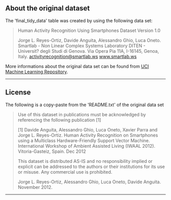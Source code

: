 
## About the original dataset 
 
The 'final_tidy_data' table was created by using the following data set: 
 
> Human Activity Recognition Using Smartphones Dataset Version 1.0 
>  
> Jorge L. Reyes-Ortiz, Davide Anguita, Alessandro Ghio, Luca Oneto. 
> Smartlab - Non Linear Complex Systems Laboratory 
> DITEN - Universit? degli Studi di Genova. 
> Via Opera Pia 11A, I-16145, Genoa, Italy. 
> activityrecognition@smartlab.ws 
> www.smartlab.ws 
 
 
More informations about the original data set can be found from
[UCI Machine Learning Repository](http://archive.ics.uci.edu/ml/datasets/Human+Activity+Recognition+Using+Smartphones).
 
 
*** 
## License  

The following is a copy-paste from the 'README.txt' of the original data set  

> Use of this dataset in publications must be acknowledged by referencing the
following publication [1] 
> 
> [1] Davide Anguita, Alessandro Ghio, Luca Oneto, Xavier Parra
and Jorge L. Reyes-Ortiz. Human Activity Recognition on Smartphones using a
Multiclass Hardware-Friendly Support Vector Machine. International Workshop
of Ambient Assisted Living (IWAAL 2012). Vitoria-Gasteiz, Spain. Dec 2012 
>
> This dataset is distributed AS-IS and no responsibility implied or explicit
can be addressed to the authors or their institutions for its use or misuse.
Any commercial use is prohibited. 
> 
> Jorge L. Reyes-Ortiz, Alessandro Ghio, Luca Oneto, Davide Anguita.
November 2012.
 
***

